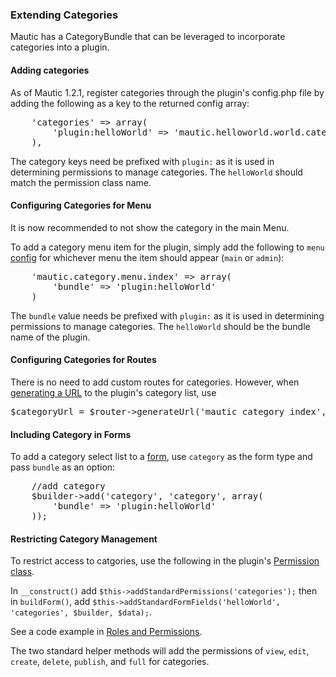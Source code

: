 ### Extending Categories

Mautic has a CategoryBundle that can be leveraged to incorporate categories into a plugin.

#### Adding categories
As of Mautic 1.2.1, register categories through the plugin's config.php file by adding the following as a key to the returned config array:

<pre class="inline">
    'categories' => array(
        'plugin:helloWorld' => 'mautic.helloworld.world.categories'
    ),
</pre>

The category keys need be prefixed with `plugin:` as it is used in determining permissions to manage categories. The `helloWorld` should match the permission class name.

#### Configuring Categories for Menu

It is now recommended to not show the category in the main Menu.

To add a category menu item for the plugin, simply add the following to `menu` [config](#menu) for whichever menu the item should appear (`main` or `admin`):

<pre class="inline">
    'mautic.category.menu.index' => array(
        'bundle' => 'plugin:helloWorld'
    )
</pre>

The `bundle` value needs be prefixed with `plugin:` as it is used in determining permissions to manage categories. The `helloWorld` should be the bundle name of the plugin.

#### Configuring Categories for Routes

There is no need to add custom routes for categories. However, when [generating a URL](#router) to the plugin's category list, use

<pre class="inline">
$categoryUrl = $router->generateUrl('mautic_category_index', array('bundle' => 'plugin:helloWorld'));
</pre>

#### Including Category in Forms

To add a category select list to a [form](#forms), use `category` as the form type and pass `bundle` as an option:
  
<pre class="inline">
    //add category
    $builder->add('category', 'category', array(
        'bundle' => 'plugin:helloWorld'
    ));
</pre>

#### Restricting Category Management

To restrict access to catgories, use the following in the plugin's [Permission class](#roles-and-permissions).

In `__construct()` add `$this->addStandardPermissions('categories');` then in `buildForm()`, add `$this->addStandardFormFields('helloWorld', 'categories', $builder, $data);`.

See a code example in [Roles and Permissions](#roles-and-permissions).

The two standard helper methods will add the permissions of `view`, `edit`, `create`, `delete`, `publish`, and `full` for categories.


